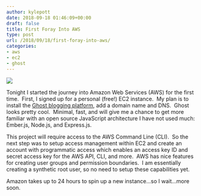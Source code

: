 ```yaml
---
author: kylepott
date: 2018-09-18 01:46:09+00:00
draft: false
title: First Foray Into AWS
type: post
url: /2018/09/18/first-foray-into-aws/
categories:
- aws
- ec2
- ghost
---
```


![](https://technicalagain.com/wp-content/uploads/2018/09/gnome-shell-screenshot-FV61PZ.png)


Tonight I started the journey into Amazon Web Services (AWS) for the first time.  First, I signed up for a personal (free!) EC2 instance.  My plan is to install the [Ghost blogging platform](https://ghost.org/), add a domain name and DNS.  Ghost looks pretty cool.  Minimal, fast, and will give me a chance to get more familiar with an open source JavaScript architecture I have not used much: Ember.js, Node.js, and Express.js.

This project will require access to the AWS Command Line (CLI).  So the next step was to setup access management within EC2 and create an account with programmatic access which enables an access key ID and secret access key for the AWS API, CLI, and more.  AWS has nice features for creating user groups and permission boundaries.  I am essentially creating a synthetic root user, so no need to setup these capabilities yet.

Amazon takes up to 24 hours to spin up a new instance...so I wait...more soon.
